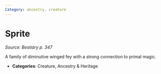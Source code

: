 ```yaml
---
Category: ancestry, creature
---
```

# Sprite  
*Source: Bestiary p. 347*  

A family of diminutive winged fey with a strong connection to primal magic.

- **Categories**: Creature, Ancestry & Heritage